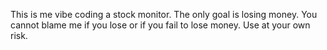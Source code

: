 This is me vibe coding a stock monitor.
The only goal is losing money. You cannot blame me if you lose or if you fail to lose money.
Use at your own risk. 

